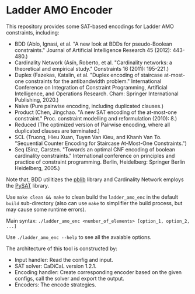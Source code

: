# Ladder AMO Encoder

This repository provides some SAT-based encodings for Ladder AMO constraints, including:
- BDD (Abío, Ignasi, et al. "A new look at BDDs for pseudo-Boolean constraints." Journal of Artificial Intelligence Research 45 (2012): 443-480.)
- Cardinality Network (Asín, Roberto, et al. "Cardinality networks: a theoretical and empirical study." Constraints 16 (2011): 195-221.)
- Duplex (Fazekas, Katalin, et al. "Duplex encoding of staircase at-most-one constraints for the antibandwidth problem." International Conference on Integration of Constraint Programming, Artificial Intelligence, and Operations Research. Cham: Springer International Publishing, 2020.)
- Naive (Pure pairwise encoding, including duplicated clauses.)
- Product (Chen, Jingchao. "A new SAT encoding of the at-most-one constraint." Proc. constraint modelling and reformulation (2010): 8.)
- Reduced (The optimized version of Pairwise encoding, where all duplicated clauses are terminated.)
- SCL (Truong, Hieu Xuan, Tuyen Van Kieu, and Khanh Van To. "Sequential Counter Encoding for Staircase At-Most-One Constraints.")
- Seq (Sinz, Carsten. "Towards an optimal CNF encoding of boolean cardinality constraints." International conference on principles and practice of constraint programming. Berlin, Heidelberg: Springer Berlin Heidelberg, 2005.)

Note that, BDD utilitizes the [pblib](https://pypi.org/project/pypblib/) library and Cardinality Network employs the [PySAT](https://pypi.org/project/pysat/) library.


Use `make clean && make` to clean build the `ladder_amo_enc` in the default `build` sub-directory (also can use `make` to simplifier the build process, but may cause some runtime errors). 

Main syntax: `./ladder_amo_enc <number_of_elements> [option_1, option_2, ...]`

Use `./ladder_amo_enc --help` to see all the avaiable options.

The architecture of this tool is constructed by:
- Input handler: Read the config and input.
- SAT solver: CaDiCaL version 1.2.1.
- Encoding handler: Create corresponding encoder based on the given configs, call the solver and export the output.
- Encoders: The encode strategies.

